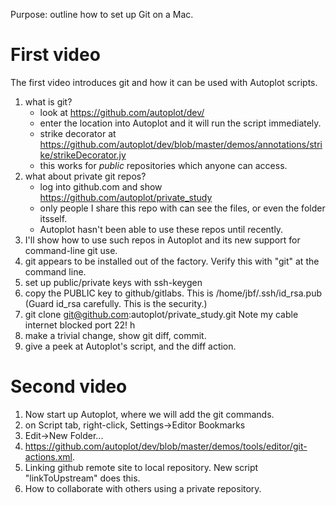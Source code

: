 Purpose: outline how to set up Git on a Mac.

# First video
The first video introduces git and how it can be used with Autoplot scripts.

1. what is git?
   - look at https://github.com/autoplot/dev/
   - enter the location into Autoplot and it will run the script immediately.
   - strike decorator at https://github.com/autoplot/dev/blob/master/demos/annotations/strike/strikeDecorator.jy
   - this works for *public* repositories which anyone can access.
2. what about private git repos?
   - log into github.com and show https://github.com/autoplot/private_study
   - only people I share this repo with can see the files, or even the folder itsself.
   - Autoplot hasn't been able to use these repos until recently.
4. I'll show how to use such repos in Autoplot and its new support for command-line git use.
5. git appears to be installed out of the factory.  Verify this with "git" at the command line.
6. set up public/private keys with ssh-keygen
7. copy the PUBLIC key to github/gitlabs.  This is /home/jbf/.ssh/id_rsa.pub  (Guard id_rsa carefully.  This is the security.)
8. git clone git@github.com:autoplot/private_study.git  Note my cable internet blocked port 22!  h
9. make a trivial change, show git diff, commit.
10. give a peek at Autoplot's script, and the diff action.

# Second video
1. Now start up Autoplot, where we will add the git commands.
2. on Script tab, right-click, Settings->Editor Bookmarks
3. Edit->New Folder...
4. https://github.com/autoplot/dev/blob/master/demos/tools/editor/git-actions.xml.
5. Linking github remote site to local repository.  New script "linkToUpstream" does this.
6. How to collaborate with others using a private repository.
